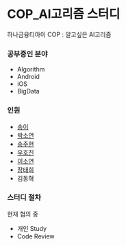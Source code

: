 # COP_Al고리즘 스터디
하나금융티아이 COP : 알고싶은 Al고리즘  

### 공부중인 분야
- Algorithm
- Android
- iOS
- BigData



### 인원
- [송이](https://github.com/ogogmia)
- [박소연](https://github.com/SoYeonV)
- [송주현](https://github.com/joo0oo)
- [우호진](https://github.com/hojinWoo)
- [이소연](https://github.com/rooriririroo)
- [장태희](https://github.com/janghe11)
- 김동혁



### 스터디 절차

현재 협의 중

- 개인 Study
- Code Review
